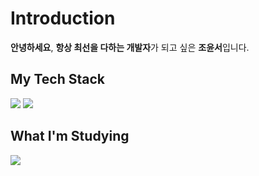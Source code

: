 # Introduction
<b>안녕하세요</b>, <b>항상 최선을 다하는 개발자</b>가 되고 싶은 <b>조윤서</b>입니다.
## My Tech Stack
<div>
  <img src="https://img.shields.io/badge/Python-3178C6?style=flat-square&logo=Python&logoColor=white"/>
  <img src="https://img.shields.io/badge/JavaScript-F7DF1E?style=flat-square&logo=JavaScript&logoColor=black"/>
</div>

## What I'm Studying
<div>
  <img src="https://img.shields.io/badge/Spring-6DB33F?style=flat-square&logo=Spring&logoColor=white"/>
</div>
